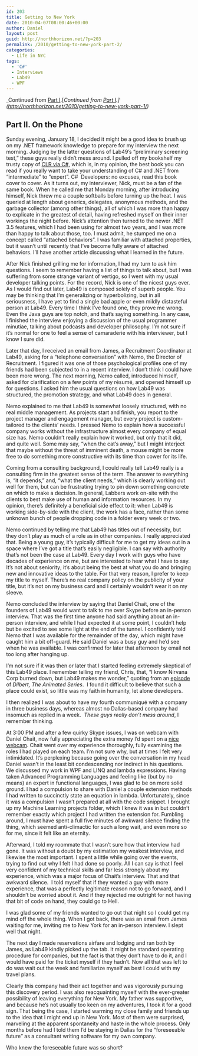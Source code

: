 ```yaml
---
id: 203
title: Getting to New York
date: 2010-04-07T08:00:46+00:00
author: Daniel
layout: post
guid: http://northhorizon.net/?p=203
permalink: /2010/getting-to-new-york-part-2/
categories:
  - Life in NYC
tags:
  - 'C#'
  - Interviews
  - Lab49
  - WPF
---
```

_Continued from [Part I](http://northhorizon.net/2010/getting-to-new-york-part-1/).[_Continued from [Part I](http://northhorizon.net/2010/getting-to-new-york-part-1/).](http://northhorizon.net/2010/getting-to-new-york-part-1/)_ 

## Part II. On the Phone

Sunday evening, January 18, I decided it might be a good idea to brush up on my .NET framework knowledge to prepare for my interview the next morning. Judging by the latter questions of Lab49’s “preliminary screening test,” these guys really didn’t mess around. I pulled off my bookshelf my trusty copy of [CLR via C#](http://www.amazon.com/CLR-via-Dev-Pro-Jeffrey-Richter/dp/0735627045), which is, in my opinion, the best book you can read if you really want to take your understanding of C# and .NET from “intermediate” to “expert”. C#  Developers: no excuses, read this book cover to cover. As it turns out, my interviewer, Nick, must be a fan of the same book. When he called me that Monday morning, after introducing himself, Nick threw me a couple softballs before turning up the heat. I was queried at length about generics, delegates, anonymous methods, and the garbage collector (among other things), all of which I was more than happy to explicate in the greatest of detail, having refreshed myself on their inner workings the night before. Nick’s attention then turned to the newer .NET 3.5 features, which I had been using for almost two years, and I was more than happy to talk about those, too. I must admit, he stumped me on a concept called “attached behaviors”. I was familiar with attached properties, but it wasn’t until recently that I’ve become fully aware of attached behaviors. I’ll have another article discussing what I learned in the future.

After Nick finished grilling me for information, I had my turn to ask him questions. I seem to remember having a list of things to talk about, but I was suffering from some strange variant of vertigo, so I went with my usual developer talking points. For the record, Nick is one of the nicest guys ever. As I would find out later, Lab49 is composed solely of superb people. You may be thinking that I’m generalizing or hyperbolizing, but in all seriousness, I have yet to find a single bad apple or even mildly distasteful person at Lab49. Every time I think I’ve found one, they prove me wrong. Even the Java guys are top notch, and that’s saying something. In any case, I finished the interview enjoying a discussion of the usual programmer minutiae, talking about podcasts and developer philosophy. I’m not sure if it’s normal for one to feel a sense of camaraderie with his interviewer, but I know I sure did.<!--more-->

Later that day, I received an email from James, a Recruitment Coordinator at Lab49, asking for a “telephone conversation” with Nemo, the Director of Recruitment. I figured it was one of those psychological profiles one of my friends had been subjected to in a recent interview. I don’t think I could have been more wrong. The next morning, Nemo called, introduced himself, asked for clarification on a few points of my résumé, and opened himself up for questions. I asked him the usual questions on how Lab49 was structured, the promotion strategy, and what Lab49 does in general.

Nemo explained to me that Lab49 is somewhat loosely structured, with no real middle management. As projects start and finish, you report to the project manager and engagement manager, but every project is custom-tailored to the clients’ needs. I pressed Nemo to explain how a successful company works without the infrastructure almost every company of equal size has. Nemo couldn’t really explain how it worked, but only that it did, and quite well. Some may say, “when the cat’s away,” but I might interject that maybe without the threat of imminent death, a mouse might be more free to do something more constructive with its time than cower for its life.

Coming from a consulting background, I could really tell Lab49 really is a consulting firm in the greatest sense of the term. The answer to everything is, “it depends,” and, “what the client needs,” which is clearly working out well for them, but can be frustrating trying to pin down something concrete on which to make a decision. In general, Labbers work on-site with the clients to best make use of human and information resources. In my opinion, there’s definitely a beneficial side effect to it: when Lab49 is working side-by-side with the client, the work has a face, rather than some unknown bunch of people dropping code in a folder every week or two.

Nemo continued by telling me that Lab49 has titles out of necessity, but they don’t play as much of a role as in other companies. I really appreciated that. Being a young guy, it’s typically difficult for me to get my ideas out in a space where I’ve got a title that’s easily negligible. I can say with authority that’s not been the case at Lab49. Every day I work with guys who have decades of experience on me, but are interested to hear what I have to say. It’s not about seniority; it’s about being the best at what you do and bringing new and innovative ideas to the table. For that very reason, I prefer to keep my title to myself. There’s no real company policy on the publicity of your title, but it’s not on my business card and I certainly wouldn’t wear it on my sleeve.

Nemo concluded the interview by saying that Daniel Chait, one of the founders of Lab49 would want to talk to me over Skype before an in-person interview. That was the first time anyone had said anything about an in-person interview, and while I had expected it at some point, I couldn’t help but be excited to see some light at the end of the tunnel. I confidently told Nemo that I was available for the remainder of the day, which might have caught him a bit off-guard. He said Daniel was a busy guy and he’d see when he was available. I was confirmed for later that afternoon by email not too long after hanging up.

I’m not sure if it was then or later that I started feeling extremely skeptical of this Lab49 place. I remember telling my friend, Chris, that, “I know Nirvana Corp burned down, but Lab49 makes me wonder,” quoting from an [episode](http://www.tv.com/video/15935/the-competition) of _Dilbert, The Animated Series_.  I found it difficult to believe that such a place could exist, so little was my faith in humanity, let alone developers.

I then realized I was about to have my fourth communiqué with a company in three business days, whereas almost no Dallas-based company had insomuch as replied in a week.  _These guys really don’t mess around_, I remember thinking.

At 3:00 PM and after a few quirky Skype issues, I was on webcam with Daniel Chait, now fully appreciating the extra money I’d spent on a [nice webcam](http://www.newegg.com/Product/Product.aspx?Item=N82E1682610407). Chait went over my experience thoroughly, fully examining the roles I had played on each team. I’m not sure why, but at times I felt very intimidated. It’s perplexing because going over the conversation in my head Daniel wasn’t in the least bit condescending nor indirect in his questions. We discussed my work in WPF and LINQ and lambda expressions. Having taken Advanced Programming Languages and feeling like (but by no means) an expert in functional languages, I was glad to be on more solid ground. I had a compulsion to share with Daniel a couple extension methods I had written to succinctly state an equation in lambda. Unfortunately, since it was a compulsion I wasn’t prepared at all with the code snippet. I brought up my Machine Learning projects folder, which I knew it was in but couldn’t remember exactly which project I had written the extension for. Fumbling around, I must have spent a full five minutes of awkward silence finding the thing, which seemed anti-climactic for such a long wait, and even more so for me, since it felt like an eternity.

Afterward, I told my roommate that I wasn’t sure how that interview had gone. It was without a doubt by my estimation my weakest interview, and likewise the most important. I spent a little while going over the events, trying to find out why I felt I had done so poorly. All I can say is that I feel very confident of my technical skills and far less strongly about my experience, which was a major focus of Chait’s interview. That and that awkward silence.  I told myself that if they wanted a guy with more experience, that was a perfectly legitimate reason not to go forward, and I shouldn’t be worried about it. And if they rejected me outright for not having that bit of code on hand, they could go to Hell.

I was glad some of my friends wanted to go out that night so I could get my mind off the whole thing. When I got back, there was an email from James waiting for me, inviting me to New York for an in-person interview. I slept well that night.

The next day I made reservations airfare and lodging and ran both by James, as Lab49 kindly picked up the tab. It might be standard operating procedure for companies, but the fact is that they don’t have to do it, and I would have paid for the ticket myself if they hadn’t. Now all that was left to do was wait out the week and familiarize myself as best I could with my travel plans.

Clearly this company had their act together and was vigorously pursuing this discovery period. I was also reacquainting myself with the ever-greater possibility of leaving everything for New York. My father was supportive, and because he’s not usually too keen on my adventures, I took it for a good sign. That being the case, I started warming my close family and friends up to the idea that I might end up in New York. Most of them were surprised, marveling at the apparent spontaneity and haste in the whole process. Only months before had I told them I’d be staying in Dallas for the “foreseeable future” as a consultant writing software for my own company.

Who knew the foreseeable future was so short?